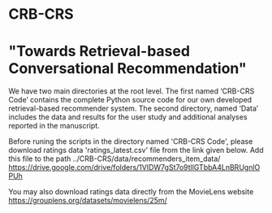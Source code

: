 # CRB-CRS
# "Towards Retrieval-based Conversational Recommendation"

We have two main directories at the root level. The first named ‘CRB-CRS Code’ contains the complete Python source code for our own developed retrieval-based recommender system. The second directory, named ‘Data’ includes the data and results for the user study and additional analyses reported in the manuscript.


Before runing the scripts in the directory named 'CRB-CRS Code', please download ratings data 'ratings_latest.csv' file from the link given below. Add this file to the path ../CRB-CRS/data/recommenders_item_data/
https://drive.google.com/drive/folders/1VIDW7gSt7o9tllGTbbA4LnBRUgnlOPUh

You may also download ratings data directly from the MovieLens website https://grouplens.org/datasets/movielens/25m/
